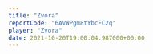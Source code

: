 ```yaml
---
title: "Zvora"
reportCode: "6AVWPgm8tYbcFC2q"
player: "Zvora"
date: 2021-10-20T19:00:04.987000+00:00
---
```

